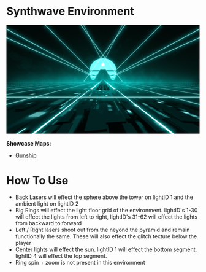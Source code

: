 # Synthwave Environment
![Synthwave Environment](Synthwave.png)

**Showcase Maps:**
- [Gunship](https://beatsaver.com/maps/38d9c)

# How To Use

- Back Lasers will effect the sphere above the tower on lightID 1 and the ambient light on lightID 2
- Big Rings will effect the light floor grid of the environment. lightID's 1-30 will effect the lights from left to right, lightID's 31-62 will effect the lights from backward to forward
- Left / Right lasers shoot out from the neyond the pyramid and remain functionally the same. These will also effect the glitch texture below the player
- Center lights will effect the sun. lightID 1 will effect the bottom segment, lightID 4 will effect the top segment.
- Ring spin + zoom is not present in this environment